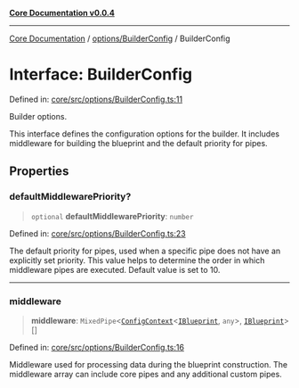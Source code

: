 [**Core Documentation v0.0.4**](../../../README.md)

***

[Core Documentation](../../../modules.md) / [options/BuilderConfig](../README.md) / BuilderConfig

# Interface: BuilderConfig

Defined in: [core/src/options/BuilderConfig.ts:11](https://github.com/stonemjs/core/blob/8c14a336c794eb98d8513b950cb1c2786962eaaf/src/options/BuilderConfig.ts#L11)

Builder options.

This interface defines the configuration options for the builder.
It includes middleware for building the blueprint and the default priority for pipes.

## Properties

### defaultMiddlewarePriority?

> `optional` **defaultMiddlewarePriority**: `number`

Defined in: [core/src/options/BuilderConfig.ts:23](https://github.com/stonemjs/core/blob/8c14a336c794eb98d8513b950cb1c2786962eaaf/src/options/BuilderConfig.ts#L23)

The default priority for pipes, used when a specific pipe does not have an explicitly set priority.
This value helps to determine the order in which middleware pipes are executed.
Default value is set to 10.

***

### middleware

> **middleware**: `MixedPipe`\<[`ConfigContext`](../../../declarations/interfaces/ConfigContext.md)\<[`IBlueprint`](../../../declarations/type-aliases/IBlueprint.md), `any`\>, [`IBlueprint`](../../../declarations/type-aliases/IBlueprint.md)\>[]

Defined in: [core/src/options/BuilderConfig.ts:16](https://github.com/stonemjs/core/blob/8c14a336c794eb98d8513b950cb1c2786962eaaf/src/options/BuilderConfig.ts#L16)

Middleware used for processing data during the blueprint construction.
The middleware array can include core pipes and any additional custom pipes.
